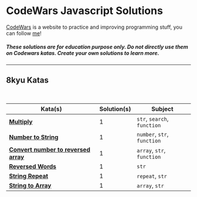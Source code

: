 # CodeWars Javascript Solutions

[CodeWars](https://www.codewars.com/) is a website to practice and improving programming stuff, you can follow [me](https://www.codewars.com/users/lutchenca)!

##### These solutions are for education purpose only. Do not directly use them on Codewars katas. Create your own solutions to learn more.

---

## 8kyu Katas

<br>

| Kata(s)                                                                                          | Solution(s) | Subject                     |
| ------------------------------------------------------------------------------------------------ | ----------- | --------------------------- |
| [**Multiply**](javascript/8kyuKatas/Multiply.md)                                                 | 1           | `str`, `search`, `function` |
| [**Number to String**](javascript/8kyuKatas/number-to-string.md)                                 | 1           | `number`, `str`, `function` |
| [**Convert number to reversed array**](javascript/8kyuKatas/convert-number-to-reversed-array.md) | 1           | `array`, `str`, `function`  |
| [**Reversed Words**](javascript/8kyuKatas/reversed-words.md)                                     | 1           | `str`                       |
| [**String Repeat**](javascript/8kyuKatas/string-repeat.md)                                       | 1           | `repeat`, `str`             |
| [**String to Array**](javascript/8kyuKatas/string-to-array.md)                                   | 1           | `array`, `str`              |
